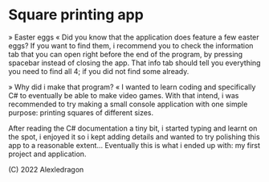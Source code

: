 # Square printing app

» Easter eggs «
 Did you know that the application does feature a few easter eggs?
 If you want to find them, i recommend you to check the information tab that you can open right before the end of the program, by pressing spacebar instead of closing the app. That info tab should tell you everything you need to find all 4; if you did not find some already.

» Why did i make that program? «
 I wanted to learn coding and specifically C# to eventually be able to make video games.
 With that intend, i was recommended to try making a small console application with one simple purpose: printing squares of different sizes.
 
 After reading the C# documentation a tiny bit, i started typing and learnt on the spot, i enjoyed it so i kept adding details and wanted to try polishing this app to a reasonable extent... Eventually this is what i ended up with: my first project and application.
 
 (C) 2022 Alexledragon

